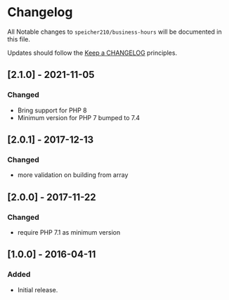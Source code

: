 # Changelog

All Notable changes to `speicher210/business-hours` will be documented in this file.

Updates should follow the [Keep a CHANGELOG](http://keepachangelog.com/) principles.


## [2.1.0] - 2021-11-05

### Changed
- Bring support for PHP 8
- Minimum version for PHP 7 bumped to 7.4

## [2.0.1] - 2017-12-13

### Changed
- more validation on building from array

## [2.0.0] - 2017-11-22

### Changed
- require PHP 7.1 as minimum version

## [1.0.0] - 2016-04-11

### Added
- Initial release.
